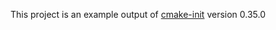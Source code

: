 This project is an example output of
[cmake-init](https://github.com/friendlyanon/cmake-init) version 0.35.0
